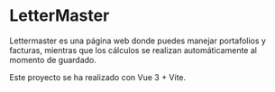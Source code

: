 # LetterMaster

Lettermaster es una página web donde puedes manejar portafolios y facturas, mientras que los cálculos se realizan automáticamente al momento de guardado.

Este proyecto se ha realizado con Vue 3 + Vite.
